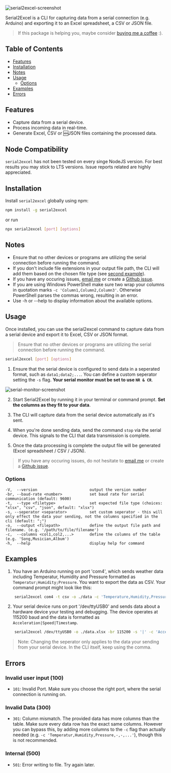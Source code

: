 ![serial2excel-screenshot](https://github.com/quentinmax/Serial2Excel/assets/82818659/62dfc98d-ba84-4372-884c-3d69e31e5d01)

Serial2Excel is a CLI for capturing data from a serial connection (e.g. Arduino) and exporting it to an Excel spreadsheet, a CSV or JSON file.

> If this package is helping you, maybe consider [buying me a coffee](https://www.buymeacoffee.com/quentinhoehne) :).

## Table of Contents

- [Features](#features)
- [Installation](#installation)
- [Notes](#notes)
- [Usage](#usage)
  - [Options](#options)
- [Examples](#examples)
- [Errors](#errors)

## Features

- Capture data from a serial device.
- Process incoming data in real-time.
- Generate Excel, CSV or 🆕JSON files containing the processed data.

## Node Compatibility

`serial2excel` has not been tested on every singe NodeJS version. For best results you may stick to LTS versions. Issue reports related are highly appreciated.

## Installation

Install `serial2excel` globally using npm:

```bash
npm install -g serial2excel
```

or run

```bash
npx serial2excel [port] [options]
```

## Notes

- Ensure that no other devices or programs are utilizing the serial connection before running the command.
- If you don't include file extensions in your output file path, the CLI will add them based on the chosen file type (see [second example](#examples)).
- If you have any occuring issues, [email me](mailto:quentinhoehne.dev@gmail.com) or create a [Github issue](https://github.com/quentinmax/Serial2Excel/issues).
- If you are using Windows PowerShell make sure two wrap your columns in quotation marks `-c 'Column1,Column2,Column3'`. Otherwise PowerShell parses the commas wrong, resulting in an error.
- Use -h or --help to display information about the available options.

## Usage

Once installed, you can use the serial2excel command to capture data from a serial device and export it to Excel, CSV or JSON format.

> Ensure that no other devices or programs are utilizing the serial connection before running the command.

```bash
serial2excel [port] [options]
```

1. Ensure that the serial device is configured to send data in a seperated format, such as `data1;data2;...`. You can define a custom seperator setting the `-s` flag. **Your serial monitor must be set to use `NR & CR`**.

![serial-monitor-screenshot](https://github.com/quentinmax/Serial2Excel/assets/82818659/7ce5d819-2d70-4066-87b4-b1109e74b2eb)

2. Start Serial2Excel by running it in your terminal or command prompt. **Set the columns as they fit to your data**.

3. The CLI will capture data from the serial device automatically as it's sent.

4. When you're done sending data, send the command `stop` via the serial device. This signals to the CLI that data transmission is complete.

5. Once the data processing is complete the output file will be generated (Excel spreadsheet / CSV / JSON).

> If you have any occuring issues, do not hesitate to [email me](mailto:quentinhoehne.dev@gmail.com) or create a [Github issue](https://github.com/quentinmax/Serial2Excel/issues).

### Options

```
-V,  --version                       output the version number
-br, --baud-rate <number>            set baud rate for serial communication (default: 9600)
-t,  --type <filetype>               set expected file type (choices: "xlsx", "csv", "json", default: "xlsx")
-s, --seperator <separator>          set custom seperator - this will only effect the data your sending, not the columns specified in the cli (default: ";")
-o,  --output <filepath>             define the output file path and filename. (e.g. '/path/to/file/filename')
-c,  --columns <col1,col2,...>       define the columns of the table (e.g. 'Song,Musician,Album')
-h,  --help                          display help for command
```

## Examples

1. You have an Arduino running on port 'com4', which sends weather data including Temperatur, Humidity and Pressure formatted as `Temperatur;Humidity;Pressure`. You want to export the data as CSV.
   Your command prompt might look like this:

```bash
    serial2excel com4 -t csv -o ./data -c 'Temperature,Humidity,Pressure'
```

2. Your serial device runs on port '/dev/ttyUSB0' and sends data about a hardware device your testing and debugging. The device operates at 115200 baud and the data is formatted as `Acceleration|Speed|Timestamp`.

```bash
    serial2excel /dev/ttyUSB0 -o ./data.xlsx -br 115200 -s '|' -c 'Acceleration,Speed,Timestamp'
```

> Note: Changing the seperator only applies to the data your sending from your serial device. In the CLI itself, keep using the comma.

## Errors

### Invalid user input (100)

- `101`: Invalid Port. Make sure you choose the right port, where the serial connection is running on.

### Invalid Data (300)

- `301`: Column mismatch. The provided data has more columns than the table. Make sure every data row has the exact same columns. However you can bypass this, by adding more columns to the `-c` flag than actually needed (e.g. `-c 'Temperatur,Humidity,Pressure,-,-,...'`), though this is not recommended.

### Internal (500)

- `501`: Error writing to file. Try again later.
